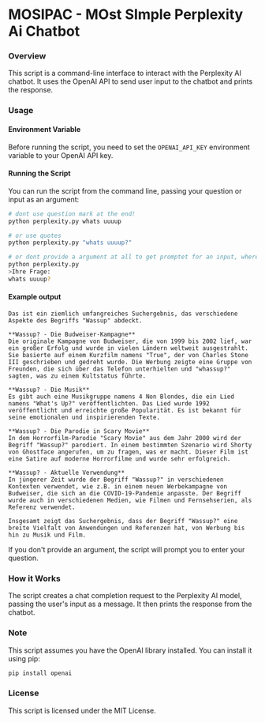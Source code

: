 **MOSIPAC - MOst SImple Perplexity Ai Chatbot**
=====================

### Overview

This script is a command-line interface to interact with the Perplexity AI chatbot. It uses the OpenAI API to send user input to the chatbot and prints the response.

### Usage

#### Environment Variable

Before running the script, you need to set the `OPENAI_API_KEY` environment variable to your OpenAI API key.

#### Running the Script

You can run the script from the command line, passing your question or input as an argument:
```bash
# dont use question mark at the end!
python perplexity.py whats uuuup

# or use quotes
python perplexity.py "whats uuuup?"

# or dont provide a argument at all to get promptet for an input, where you can write longer prompts:
python perplexity.py
>Ihre Frage:
whats uuuup?
```
#### Example output
```
Das ist ein ziemlich umfangreiches Suchergebnis, das verschiedene Aspekte des Begriffs "Wassup" abdeckt. 

**Wassup? - Die Budweiser-Kampagne**
Die originale Kampagne von Budweiser, die von 1999 bis 2002 lief, war ein großer Erfolg und wurde in vielen Ländern weltweit ausgestrahlt. Sie basierte auf einem Kurzfilm namens "True", der von Charles Stone III geschrieben und gedreht wurde. Die Werbung zeigte eine Gruppe von Freunden, die sich über das Telefon unterhielten und "whassup?" sagten, was zu einem Kultstatus führte.

**Wassup? - Die Musik**
Es gibt auch eine Musikgruppe namens 4 Non Blondes, die ein Lied namens "What's Up?" veröffentlichten. Das Lied wurde 1992 veröffentlicht und erreichte große Popularität. Es ist bekannt für seine emotionalen und inspirierenden Texte.

**Wassup? - Die Parodie in Scary Movie**
In dem Horrorfilm-Parodie "Scary Movie" aus dem Jahr 2000 wird der Begriff "Wassup?" parodiert. In einem bestimmten Szenario wird Shorty von Ghostface angerufen, um zu fragen, was er macht. Dieser Film ist eine Satire auf moderne Horrorfilme und wurde sehr erfolgreich.

**Wassup? - Aktuelle Verwendung**
In jüngerer Zeit wurde der Begriff "Wassup?" in verschiedenen Kontexten verwendet, wie z.B. in einem neuen Werbekampagne von Budweiser, die sich an die COVID-19-Pandemie anpasste. Der Begriff wurde auch in verschiedenen Medien, wie Filmen und Fernsehserien, als Referenz verwendet.

Insgesamt zeigt das Suchergebnis, dass der Begriff "Wassup?" eine breite Vielfalt von Anwendungen und Referenzen hat, von Werbung bis hin zu Musik und Film.
```
If you don't provide an argument, the script will prompt you to enter your question.

### How it Works
The script creates a chat completion request to the Perplexity AI model, passing the user's input as a message. It then prints the response from the chatbot.
### Note
This script assumes you have the OpenAI library installed. You can install it using pip:

```bash
pip install openai
```

### License
This script is licensed under the MIT License.
